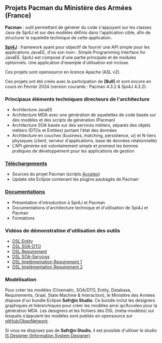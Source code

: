 ## Projets Pacman du Ministère des Armées (France) ##

**Pacman** : outil permettant de générer du code s'appuyant sur les classes Java de Spi4J et sur des modèles définis dans l'application cible, afin de structurer le squelette technique de cette application.

**[Spi4J](https://github.com/spi4j/spi4j)** : framework ayant pour objectif de fournir une API simple pour les applications JavaEE, d'où son nom : Simple Programming Interface for JavaEE.
Spi4J est composé d'une partie principale et de modules optionnels. Une application d'exemple d'utilisation est incluse.

Ces projets sont opensource en licence Apache (ASL v2).

Ces projets ont été créés avec la participation de **[Bull]** et sont encore en cours en Février 2024 (version courante : Pacman 4.3.2 & Spi4J 4.3.2).

### Principaux éléments techniques directeurs de l'architecture ###
  * Architecture JavaEE
  * Architecture MDA avec une génération de squelettes de code basée sur des modèles et des scripts de génération (Pacman)
  * Architecture SOA basée sur des services métiers, séparés des objets métiers (DTOs et Entities) portant l'état des données
  * Architecture en couches (business, matching, persistence, ui) et N-tiers physiques (client, serveur d'applications, base de données relationnelle)
  * L'API générée est volontairement simple et promeut les bonnes pratiques de développement pour les applications de gestion

### [Téléchargements](../../releases/latest) ###
  * Sources du projet Pacman (scripts [Acceleo](http://www.acceleo.org))
  * Update site Eclipse contenant les plugins packagés de Pacman

### [Documentations](https://github.com/spi4j/spi4j/releases/tag/Documentations) ###
  * Présentation d'introduction à Spi4J et Pacman
  * Documentations d'architecture technique et d'utilisation de Spi4J et Pacman
  * Formations

### Vidéos de démonstration d'utilisation des outils ###
  * [DSL Entity](https://drive.google.com/file/d/0B_CIqBpjpa16NTJzLUhSTnpKQzA/edit?usp=sharing)
  * [DSL SOA-DTO](https://drive.google.com/file/d/0B_CIqBpjpa16aUtqNE5KUGhWaU0/edit?usp=sharing)
  * [DSL Requirement](https://drive.google.com/file/d/0B_CIqBpjpa16dmt3S1ZtTWRmdHc/edit?usp=sharing)
  * [DSL SOA-Services](https://drive.google.com/file/d/0B_CIqBpjpa16V3VvTnNLUy1icTA/edit?usp=sharing)
  * [DSL Implémentation Requirement 1](https://drive.google.com/file/d/0B_CIqBpjpa16OXkxY3BVQkstMG8/edit?usp=sharing)
  * [DSL Implémentation Requirement 2](https://drive.google.com/file/d/0B_CIqBpjpa16bUxXOGtDTzRkRFU/edit?usp=sharing)

### Modélisation ###
Pour créer les modèles (Cinematic, SOA/DTO, Entity, Database, Requirements, Graal, State Machine & Interaction), le Ministère des Armées dispose d'un bundle Eclipse **Safr@n Studio**. Ce bundle inclut les designers graphiques et hiérarchiques pour créer les modèles ainsi qu'Acceleo pour la génération MDA. Les designers et les fichiers des DSL (méta-modèles) sur lesquels s’appuient les modèles sont publiés en opensource sur [gitHub/ObeoNetwork](https://github.com/ObeoNetwork/InformationSystem).

Si vous ne disposez pas de **Safr@n Studio**, il est possible d'utiliser le studio [IS Designer (Information System Designer)](https://www.isdesigner.org/)

